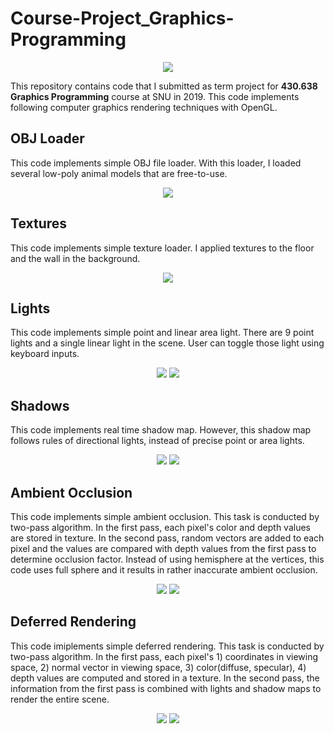 # Course-Project_Graphics-Programming

<p align="center">
  <img src="Image/main.png">
</p>

This repository contains code that I submitted as term project for **430.638 Graphics Programming** course at SNU in 2019. This code implements following computer graphics rendering techniques with OpenGL.

## OBJ Loader

This code implements simple OBJ file loader. With this loader, I loaded several low-poly animal models that are free-to-use.

<p align="center">
  <img src="Image/models.png">
</p>

## Textures

This code implements simple texture loader. I applied textures to the floor and the wall in the background.

<p align="center">
  <img src="Image/floor.png">
</p>

## Lights

This code implements simple point and linear area light. There are 9 point lights and a single linear light in the scene. User can toggle those light using keyboard inputs.

<p align="center">
  <img src="Image/pointlights.png">
  <img src="Image/arealight.png">
</p>

## Shadows

This code implements real time shadow map. However, this shadow map follows rules of directional lights, instead of precise point or area lights.

<p align="center">
  <img src="Image/shadowA.png">
  <img src="Image/shadowB.png">
</p>

## Ambient Occlusion

This code implements simple ambient occlusion. This task is conducted by two-pass algorithm. In the first pass, each pixel's color and depth values are stored in texture. In the second pass, random vectors are added to each pixel and the values are compared with depth values from the first pass to determine occlusion factor. Instead of using hemisphere at the vertices, this code uses full sphere and it results in rather inaccurate ambient occlusion. 

<p align="center">
  <img src="Image/ambient_occlusion_before.png">
  <img src="Image/ambient_occlusion_after.png">
</p>

## Deferred Rendering

This code imiplements simple deferred rendering. This task is conducted by two-pass algorithm. In the first pass, each pixel's 1) coordinates in viewing space, 2) normal vector in viewing space, 3) color(diffuse, specular), 4) depth values are computed and stored in a texture. In the second pass, the information from the first pass is combined with lights and shadow maps to render the entire scene.

<p align="center">
  <img src="Image/deferred_factors.png">
  <img src="Image/deferred_end.png">
</p>
